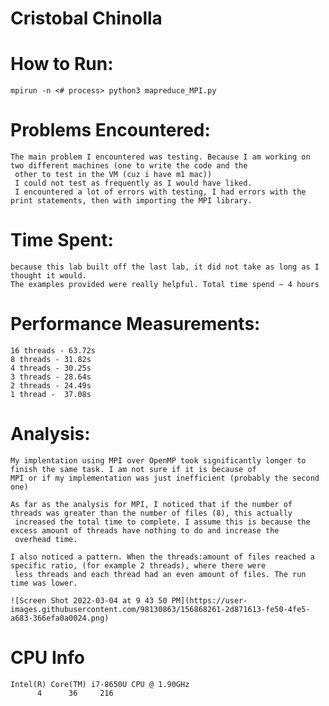 # Cristobal Chinolla

# How to Run:

    mpirun -n <# process> python3 mapreduce_MPI.py

# Problems Encountered:

    The main problem I encountered was testing. Because I am working on two different machines (one to write the code and the
     other to test in the VM (cuz i have m1 mac))
     I could not test as frequently as I would have liked. 
     I encountered a lot of errors with testing, I had errors with the print statements, then with importing the MPI library. 



# Time Spent:

    because this lab built off the last lab, it did not take as long as I thought it would. 
    The examples provided were really helpful. Total time spend ~ 4 hours


# Performance Measurements: 

    16 threads - 63.72s
    8 threads - 31.82s
    4 threads - 30.25s
    3 threads - 28.64s
    2 threads - 24.49s
    1 thread -  37.08s

# Analysis:

    My implentation using MPI over OpenMP took significantly longer to finish the same task. I am not sure if it is because of 
    MPI or if my implementation was just inefficient (probably the second one)

    As far as the analysis for MPI, I noticed that if the number of threads was greater than the number of files (8), this actually
     increased the total time to complete. I assume this is because the excess amount of threads have nothing to do and increase the 
     overhead time.

    I also noticed a pattern. When the threads:amount of files reached a specific ratio, (for example 2 threads), where there were
     less threads and each thread had an even amount of files. The run time was lower.
     
    ![Screen Shot 2022-03-04 at 9 43 50 PM](https://user-images.githubusercontent.com/98130863/156868261-2d871613-fe50-4fe5-a683-366efa0a0024.png)


# CPU Info

    Intel(R) Core(TM) i7-8650U CPU @ 1.90GHz
          4      36     216

